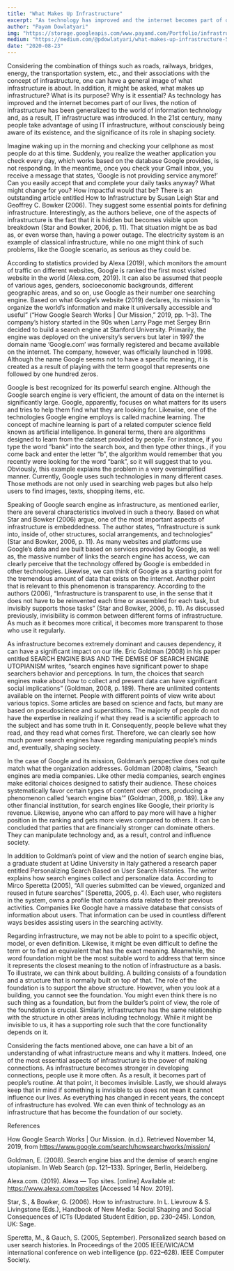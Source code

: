 ```yaml
---
title: "What Makes Up Infrastructure"
excerpt: "As technology has improved and the internet becomes part of our lives, the notion of infrastructure has been generalized to the world of information technology and, as a result, IT infrastructure was introduced."
author: "Payam Dowlatyari"
img: "https://storage.googleapis.com/www.payamd.com/Portfolio/infrastructure.webp"
medium: "https://medium.com/@pdowlatyari/what-makes-up-infrastructure-57ec3599c822"
date: "2020-08-23"
---
```


Considering the combination of things such as roads, railways, bridges, energy, the transportation system, etc., and their associations with the concept of infrastructure, one can have a general image of what infrastructure is about. In addition, it might be asked, what makes up infrastructure? What is its purpose? Why is it essential? As technology has improved and the internet becomes part of our lives, the notion of infrastructure has been generalized to the world of information technology and, as a result, IT infrastructure was introduced. In the 21st century, many people take advantage of using IT infrastructure, without consciously being aware of its existence, and the significance of its role in shaping society.

Imagine waking up in the morning and checking your cellphone as most people do at this time. Suddenly, you realize the weather application you check every day, which works based on the database Google provides, is not responding. In the meantime, once you check your Gmail inbox, you receive a message that states, ‘Google is not providing service anymore!’ Can you easily accept that and complete your daily tasks anyway? What might change for you? How impactful would that be? There is an outstanding article entitled How to Infrastructure by Susan Leigh Star and Geoffrey C. Bowker (2006). They suggest some essential points for defining infrastructure. Interestingly, as the authors believe, one of the aspects of infrastructure is the fact that it is hidden but becomes visible upon breakdown (Star and Bowker, 2006, p. 11). That situation might be as bad as, or even worse than, having a power outage. The electricity system is an example of classical infrastructure, while no one might think of such problems, like the Google scenario, as serious as they could be.

According to statistics provided by Alexa (2019), which monitors the amount of traffic on different websites, Google is ranked the first most visited website in the world (Alexa.com, 2019). It can also be assumed that people of various ages, genders, socioeconomic backgrounds, different geographic areas, and so on, use Google as their number one searching engine. Based on what Google’s website (2019) declares, its mission is “to organize the world’s information and make it universally accessible and useful” (“How Google Search Works | Our Mission,” 2019, pp. 1–3). The company’s history started in the 90s when Larry Page met Sergey Brin decided to build a search engine at Stanford University. Primarily, the engine was deployed on the university’s servers but later in 1997 the domain name ‘Google.com’ was formally registered and became available on the internet. The company, however, was officially launched in 1998. Although the name Google seems not to have a specific meaning, it is created as a result of playing with the term googol that represents one followed by one hundred zeros.

Google is best recognized for its powerful search engine. Although the Google search engine is very efficient, the amount of data on the internet is significantly large. Google, apparently, focuses on what matters for its users and tries to help them find what they are looking for. Likewise, one of the technologies Google engine employs is called machine learning. The concept of machine learning is part of a related computer science field known as artificial intelligence. In general terms, there are algorithms designed to learn from the dataset provided by people. For instance, if you type the word “bank” into the search box, and then type other things., if you come back and enter the letter “b”, the algorithm would remember that you recently were looking for the word “bank”, so it will suggest that to you. Obviously, this example explains the problem in a very oversimplified manner. Currently, Google uses such technologies in many different cases. Those methods are not only used in searching web pages but also help users to find images, texts, shopping items, etc.

Speaking of Google search engine as infrastructure, as mentioned earlier, there are several characteristics involved in such a theory. Based on what Star and Bowker (2006) argue, one of the most important aspects of infrastructure is embeddedness. The author states, “Infrastructure is sunk into, inside of, other structures, social arrangements, and technologies” (Star and Bowker, 2006, p. 11). As many websites and platforms use Google’s data and are built based on services provided by Google, as well as, the massive number of links the search engine has access, we can clearly perceive that the technology offered by Google is embedded in other technologies. Likewise, we can think of Google as a starting point for the tremendous amount of data that exists on the internet. Another point that is relevant to this phenomenon is transparency. According to the authors (2006), “Infrastructure is transparent to use, in the sense that it does not have to be reinvented each time or assembled for each task, but invisibly supports those tasks” (Star and Bowker, 2006, p. 11). As discussed previously, invisibility is common between different forms of infrastructure. As much as it becomes more critical, it becomes more transparent to those who use it regularly.

As infrastructure becomes extremely dominant and causes dependency, it can have a significant impact on our life. Eric Goldman (2008) in his paper entitled SEARCH ENGINE BIAS AND THE DEMISE OF SEARCH ENGINE UTOPIANISM writes, “search engines have significant power to shape searchers behavior and perceptions. In turn, the choices that search engines make about how to collect and present data can have significant social implications” (Goldman, 2008, p. 189). There are unlimited contents available on the internet. People with different points of view write about various topics. Some articles are based on science and facts, but many are based on pseudoscience and superstitions. The majority of people do not have the expertise in realizing if what they read is a scientific approach to the subject and has some truth in it. Consequently, people believe what they read, and they read what comes first. Therefore, we can clearly see how much power search engines have regarding manipulating people’s minds and, eventually, shaping society.

In the case of Google and its mission, Goldman’s perspective does not quite match what the organization addresses. Goldman (2008) claims, “Search engines are media companies. Like other media companies, search engines make editorial choices designed to satisfy their audience. These choices systematically favor certain types of content over others, producing a phenomenon called ‘search engine bias’” (Goldman, 2008, p. 189). Like any other financial institution, for search engines like Google, their priority is revenue. Likewise, anyone who can afford to pay more will have a higher position in the ranking and gets more views compared to others. It can be concluded that parties that are financially stronger can dominate others. They can manipulate technology and, as a result, control and influence society.

In addition to Goldman’s point of view and the notion of search engine bias, a graduate student at Udine University in Italy gathered a research paper entitled Personalizing Search Based on User Search Histories. The writer explains how search engines collect and personalize data. According to Mirco Speretta (2005), “All queries submitted can be viewed, organized and reused in future searches” (Speretta, 2005, p. 4). Each user, who registers in the system, owns a profile that contains data related to their previous activities. Companies like Google have a massive database that consists of information about users. That information can be used in countless different ways besides assisting users in the searching activity.

Regarding infrastructure, we may not be able to point to a specific object, model, or even definition. Likewise, it might be even difficult to define the term or to find an equivalent that has the exact meaning. Meanwhile, the word foundation might be the most suitable word to address that term since it represents the closest meaning to the notion of infrastructure as a basis. To illustrate, we can think about building. A building consists of a foundation and a structure that is normally built on top of that. The role of the foundation is to support the above structure. However, when you look at a building, you cannot see the foundation. You might even think there is no such thing as a foundation, but from the builder’s point of view, the role of the foundation is crucial. Similarly, infrastructure has the same relationship with the structure in other areas including technology. While it might be invisible to us, it has a supporting role such that the core functionality depends on it.

Considering the facts mentioned above, one can have a bit of an understanding of what infrastructure means and why it matters. Indeed, one of the most essential aspects of infrastructure is the power of making connections. As infrastructure becomes stronger in developing connections, people use it more often. As a result, it becomes part of people’s routine. At that point, it becomes invisible. Lastly, we should always keep that in mind if something is invisible to us does not mean it cannot influence our lives. As everything has changed in recent years, the concept of infrastructure has evolved. We can even think of technology as an infrastructure that has become the foundation of our society.

References

How Google Search Works | Our Mission. (n.d.). Retrieved November 14, 2019, from https://www.google.com/search/howsearchworks/mission/

Goldman, E. (2008). Search engine bias and the demise of search engine utopianism. In Web Search (pp. 121–133). Springer, Berlin, Heidelberg.

Alexa.com. (2019). Alexa — Top sites. [online] Available at: https://www.alexa.com/topsites [Accessed 14 Nov. 2019].

Star, S., & Bowker, G. (2006). How to infrastructure. In L. Lievrouw & S. Livingstone (Eds.), Handbook of New Media: Social Shaping and Social Consequences of ICTs (Updated Student Edition, pp. 230–245). London, UK: Sage.

Speretta, M., & Gauch, S. (2005, September). Personalized search based on user search histories. In Proceedings of the 2005 IEEE/WIC/ACM international conference on web intelligence (pp. 622–628). IEEE Computer Society.
